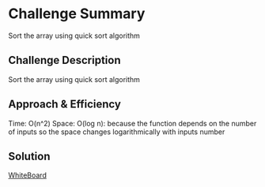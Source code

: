 # Challenge Summary
<!-- Short summary or background information -->
Sort the array using quick sort algorithm
## Challenge Description
<!-- Description of the challenge -->
Sort the array using quick sort algorithm
## Approach & Efficiency
<!-- What approach did you take? Why? What is the Big O space/time for this approach? -->
Time: O(n^2)
Space: O(log n):  because the function depends on the number of inputs so the space changes logarithmically with inputs number

## Solution
<!-- Embedded whiteboard image -->
[WhiteBoard](https://drive.google.com/file/d/1U_GU2sqa0i_nZANCwGGGB_52KwdzPpSM/view?usp=sharing)